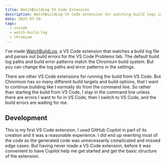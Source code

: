 ```yaml
---
title: WatchBuildLog VS Code Extension
description: WatchBuildLog VS Code extension for watching build logs in VS Code.
date: 2025-07-20
tags:
  - vscode
  - watch-build-log
  - chromium
---
```


I've made [WatchBuildLog](https://marketplace.visualstudio.com/items?itemName=DavidRisney.watchbuildlog), a VS Code extension that watches a build log file and parses out build errors for the VS Code Problems tab. The default build log paths and build error patterns match the Chromium build system. But you can change the log paths and error patterns in the settings.

There are other VS Code extensions for running the build from VS Code. But Chromium has so many different build targets and build options, that I want to continue building like I normally do from the command line. So rather than starting the build from VS Code, I stay in the command line unless there are errors I want to fix in VS Code, then I switch to VS Code, and the build errors are waiting for me.

## Development

This is my first VS Code extension. I used GitHub Copilot in part of its creation and it was a reasonable experience. I did end up rewriting most of the code as the generated code was unnecessarily complicated and missed edge cases. But having never made a VS Code extension, before it was convenient to have Copilot help me get started and get the basic structure of the extension.
